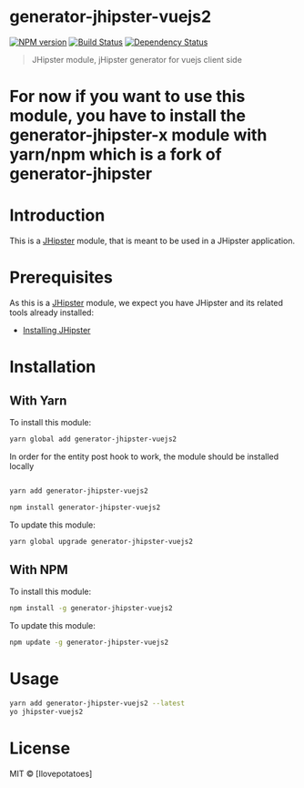 # generator-jhipster-vuejs2
[![NPM version][npm-image]][npm-url] [![Build Status][travis-image]][travis-url] [![Dependency Status][daviddm-image]][daviddm-url]
> JHipster module, jHipster generator for vuejs client side

# For now if you want to use this module, you have to install the generator-jhipster-x module with yarn/npm which is a fork of generator-jhipster


# Introduction

This is a [JHipster](http://jhipster.github.io/) module, that is meant to be used in a JHipster application.

# Prerequisites

As this is a [JHipster](http://jhipster.github.io/) module, we expect you have JHipster and its related tools already installed:

- [Installing JHipster](https://jhipster.github.io/installation.html)

# Installation

## With Yarn

To install this module:

```bash
yarn global add generator-jhipster-vuejs2
```

In order for the entity post hook to work, the module should be installed locally

```bash

yarn add generator-jhipster-vuejs2

npm install generator-jhipster-vuejs2

```


To update this module:

```bash
yarn global upgrade generator-jhipster-vuejs2
```

## With NPM

To install this module:

```bash
npm install -g generator-jhipster-vuejs2
```

To update this module:

```bash
npm update -g generator-jhipster-vuejs2
```

# Usage


```bash
yarn add generator-jhipster-vuejs2 --latest
yo jhipster-vuejs2
```
# License

MIT © [Ilovepotatoes]


[npm-image]: https://img.shields.io/npm/v/generator-jhipster-vuejs.svg
[npm-url]: https://npmjs.org/package/generator-jhipster-vuejs
[travis-image]: https://travis-ci.org/pengiundev/generator-jhipster-vuejs.svg?branch=master
[travis-url]: https://travis-ci.org/pengiundev/generator-jhipster-vuejs
[daviddm-image]: https://david-dm.org/pengiundev/generator-jhipster-vuejs.svg?theme=shields.io
[daviddm-url]: https://david-dm.org/pengiundev/generator-jhipster-vuejs

